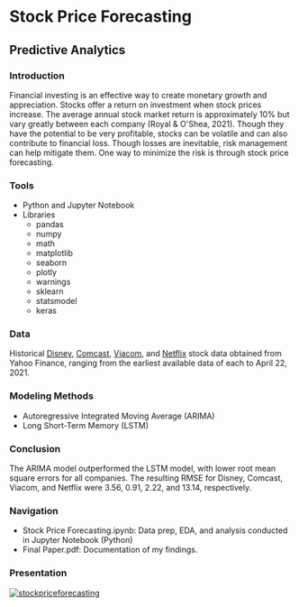 # Stock Price Forecasting
## Predictive Analytics

### Introduction
Financial investing is an effective way to create monetary growth and appreciation. Stocks offer a return on investment when stock prices increase. The average annual stock market return is approximately 10% but vary greatly between each company (Royal & O'Shea, 2021). Though they have the potential to be very profitable, stocks can be volatile and can also contribute to financial loss. Though losses are inevitable, risk management can help mitigate them. One way to minimize the risk is through stock price forecasting. 

### Tools
* Python and Jupyter Notebook 
* Libraries
  * pandas
  * numpy
  * math
  * matplotlib
  * seaborn
  * plotly
  * warnings
  * sklearn
  * statsmodel
  * keras

### Data
Historical [Disney](https://github.com/afemal/Stock_Price_Forecasting/blob/main/data/DIS.csv), [Comcast](https://github.com/afemal/Stock_Price_Forecasting/blob/main/data/CMCSA.csv), [Viacom](https://github.com/afemal/Stock_Price_Forecasting/blob/main/data/Viacom.csv), and [Netflix](https://github.com/afemal/Stock_Price_Forecasting/blob/main/data/Netflix.csv) stock data obtained from Yahoo Finance, ranging from the earliest available data of each to April 22, 2021.  

### Modeling Methods
* Autoregressive Integrated Moving Average (ARIMA) 
* Long Short-Term Memory (LSTM)

### Conclusion
The ARIMA model outperformed the LSTM model, with lower root mean square errors for all companies. The resulting RMSE for Disney, Comcast, Viacom, and Netflix were 3.56, 0.91, 2.22, and 13.14, respectively.  

### Navigation
* Stock Price Forecasting.ipynb: Data prep, EDA, and analysis conducted in Jupyter Notebook (Python) 
* Final Paper.pdf: Documentation of my findings.

### Presentation
[![stockpriceforecasting](https://user-images.githubusercontent.com/61814648/120120457-3e33e700-c152-11eb-927d-bae71d2eec69.png)](https://youtu.be/cV5D9zP-ze0)


